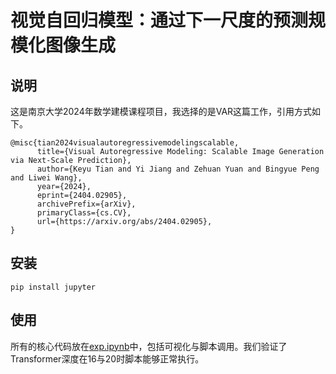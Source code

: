 # 视觉自回归模型：通过下一尺度的预测规模化图像生成
## 说明
这是南京大学2024年数学建模课程项目，我选择的是VAR这篇工作，引用方式如下。
```
@misc{tian2024visualautoregressivemodelingscalable,
      title={Visual Autoregressive Modeling: Scalable Image Generation via Next-Scale Prediction}, 
      author={Keyu Tian and Yi Jiang and Zehuan Yuan and Bingyue Peng and Liwei Wang},
      year={2024},
      eprint={2404.02905},
      archivePrefix={arXiv},
      primaryClass={cs.CV},
      url={https://arxiv.org/abs/2404.02905}, 
}
```
## 安装
```
pip install jupyter
```
## 使用
所有的核心代码放在[exp.ipynb](exp.ipynb)中，包括可视化与脚本调用。我们验证了Transformer深度在16与20时脚本能够正常执行。